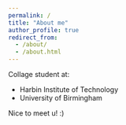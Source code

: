 ```yaml
---
permalink: /
title: "About me"
author_profile: true
redirect_from: 
  - /about/
  - /about.html
---
```



Collage student at:  
- Harbin Institute of Technology
- University of Birmingham
  
Nice to meet u! :)  
